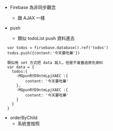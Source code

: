 - Firebase 為非同步觀念
  - 跟 AJAX 一樣

- push
  - 類似 todoList  push 資料進去
``` 
  var todos = firsebase.database().ref('todos')
  todos.push({content:'今天要吃藥'})

  類似用 set 方式把 data 寫入，但是不會蓋過原先資料
  var data = {
    todos:{
      -MQpunRYD9ntmLpjXAEC :{
          content: '今天要吃藥' 
      },
      -MQpunRYD9ntmLpjXAEC :{
          content: '今天要吃藥' 
      } 
    }
  }
```

- orderByChild 
  - 系統會按照
